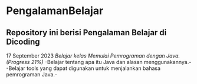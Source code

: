 # PengalamanBelajar
Repository ini berisi Pengalaman Belajar di Dicoding
--
17 September 2023
*Belajar kelas Memulai Pemrograman dengan Java. (Progress 21%)*
-Belajar tentang apa itu Java dan alasan menggunakannya.-
-Belajar tools yang dapat digunakan untuk menjalankan bahasa pemrograman Java.-
